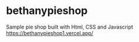 # bethanypieshop
Sample pie shop built with Html, CSS and Javascript
https://bethanypieshop1.vercel.app/
